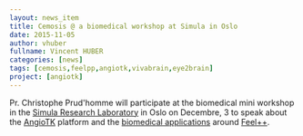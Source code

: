 ```yaml
---
layout: news_item
title: Cemosis @ a biomedical workshop at Simula in Oslo
date: 2015-11-05
author: vhuber
fullname: Vincent HUBER
categories: [news]
tags: [cemosis,feelpp,angiotk,vivabrain,eye2brain]
project: [angiotk]
---
```


Pr. Christophe Prud'homme will participate at the biomedical mini workshop in the [Simula Research Laboratory](http://www.simula.no) in Oslo on Decembre, 3 to speak about the [AngioTK](http://www.cemosis.fr/interdisciplinary-bio-project/2015/09/01/angiotk/) platform and the [biomedical applications](http://www.cemosis.fr/project_/interdisciplinary/) around [Feel++](http://www.feelpp.org).

